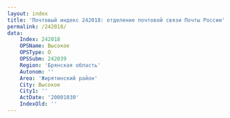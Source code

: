 ```yaml
---
layout: index
title: 'Почтовый индекс 242018: отделение почтовой связи Почты России'
permalink: /242018/
data:
    Index: 242018
    OPSName: Высокое
    OPSType: О
    OPSSubm: 242039
    Region: 'Брянская область'
    Autonom: ''
    Area: 'Жирятинский район'
    City: Высокое
    City1: ''
    ActDate: '20001030'
    IndexOld: ''
---
```

